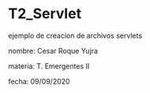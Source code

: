 # T2_Servlet

ejemplo de creacion de archivos servlets

nombre: Cesar Roque Yujra

materia: T. Emergentes II

fecha: 09/09/2020 
